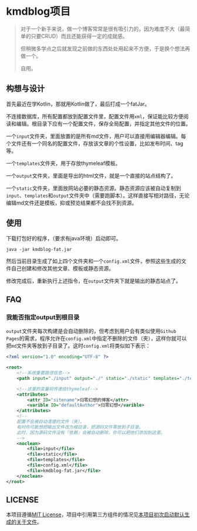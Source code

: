 # kmdblog项目

> 对于一个新手来说，做一个博客常常是很有吸引力的，因为难度不大（最简单的只要CRUD）而且还能获得一定的成就感。
>
> 但稍微多学点之后就发现之前做的东西处处用起来不方便，于是换个想法再做一个。
>
> 自用。

## 构想与设计

首先最近在学Kotlin，那就用Kotlin做了，最后打成一个fatJar。

不连接数据库，所有配置都放到配置文件里，配置文件用`xml`，保证能比较方便阅读和编辑。根目录下应有一个配置文件，保存全局配置，并指定其他文件的位置。

一个`input`文件夹，里面放置的是所有md文件，用户可以直接用编辑器编辑。每个文件还有一个同名的配置文件，存放该文章的个性设置，比如发布时间、tag等。

一个`templates`文件夹，用于存放thymeleaf模板。

一个`output`文件夹，里面是导出的html文件，就是一个直接的站点结构了。

一个`static`文件夹，里面放网站必要的静态资源。静态资源应该被自动复制到`input`、`templates`和`output`文件夹中（需要跑脚本）。这样直接写相对路径，无论编辑md文件还是模板，抑或预览结果都不会找不到资源。

## 使用

下载打包好的程序，（要求有java环境）启动即可。

```shell script
java -jar kmdblog-fat.jar
```

然后当前目录生成了如上四个文件夹和一个`config.xml`文件，参照这些生成的文件自己创建和修改其他文章、模板或静态资源。

修改完成后，重新执行上述指令，在`output`文件夹下就是输出的静态站点了。

## FAQ

### 我能否指定output到根目录

`output`文件夹每次构建是会自动删除的，但考虑到用户会有类似使用`Github Pages`的需求，程序允许在`config.xml`中指定不删除的文件（夹），这样你就可以把`md`文件夹等放到子目录了。这时`config.xml`将类似如下表示：

```xml
<?xml version="1.0" encoding="UTF-8" ?>

<root>
    <!--系统重要路径信息-->
    <path input="./input" output="./" static="./static" templates="./templates" />

    <!--这里的变量将传递给thymeleaf-->
    <attributes>
        <attr ID="sitename">归零幻想的博客</attr>
        <varible ID="defaultAuthor">归零幻想</varible>
    </attributes>
    <!--
    配置不会被自动清理的文件（夹）。
    有时你可能想把输出文件改为根目录，把源码文件等放到子目录。
    此时，因为源码文件没有『依赖』会被自动删除，你可以把他们添加到这里。
    -->
    <noclean>
        <file>input</file>
        <file>static</file>
        <file>templates</file>
        <file>config.xml</file>
        <file>kmdblog-fat.jar</file>
    </noclean>
</root>        
```

## LICENSE

本项目遵循[MIT License](LICENSE)，项目中引用第三方组件的情况见[本项目初次启动默认生成的关于文件](src/main/resources/input/about.md)。
